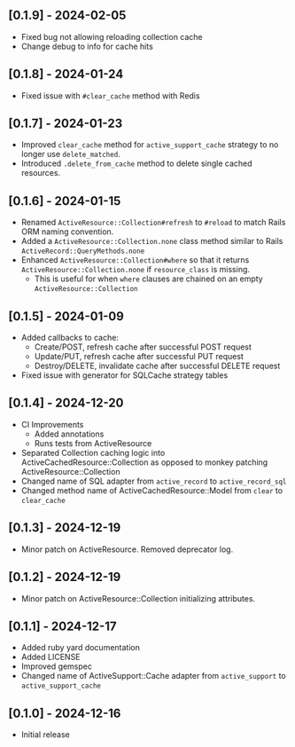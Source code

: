 ## [0.1.9] - 2024-02-05
- Fixed bug not allowing reloading collection cache
- Change debug to info for cache hits

## [0.1.8] - 2024-01-24
- Fixed issue with `#clear_cache` method with Redis

## [0.1.7] - 2024-01-23
- Improved `clear_cache` method for `active_support_cache` strategy to no longer use `delete_matched`.
- Introduced `.delete_from_cache` method to delete single cached resources.

## [0.1.6] - 2024-01-15
- Renamed `ActiveResource::Collection#refresh` to `#reload` to match Rails ORM naming convention.
- Added a `ActiveResource::Collection.none` class method similar to Rails `ActiveRecord::QueryMethods.none`
- Enhanced `ActiveResource::Collection#where` so that it returns `ActiveResource::Collection.none` if `resource_class` is missing.
    - This is useful for when `where` clauses are chained on an empty `ActiveResource::Collection`

## [0.1.5] - 2024-01-09
- Added callbacks to cache:
    - Create/POST, refresh cache after successful POST request
    - Update/PUT, refresh cache after successful PUT request
    - Destroy/DELETE, invalidate cache after successful DELETE request
- Fixed issue with generator for SQLCache strategy tables

## [0.1.4] - 2024-12-20
- CI Improvements
    - Added annotations
    - Runs tests from ActiveResource
- Separated Collection caching logic into ActiveCachedResource::Collection as opposed to monkey patching ActiveResource::Collection
- Changed name of SQL adapter from `active_record` to `active_record_sql`
- Changed method name of ActiveCachedResource::Model from `clear` to `clear_cache`

## [0.1.3] - 2024-12-19
- Minor patch on ActiveResource. Removed deprecator log.

## [0.1.2] - 2024-12-19
- Minor patch on ActiveResource::Collection initializing attributes.

## [0.1.1] - 2024-12-17

- Added ruby yard documentation
- Added LICENSE
- Improved gemspec
- Changed name of ActiveSupport::Cache adapter from `active_support` to `active_support_cache`


## [0.1.0] - 2024-12-16

- Initial release
